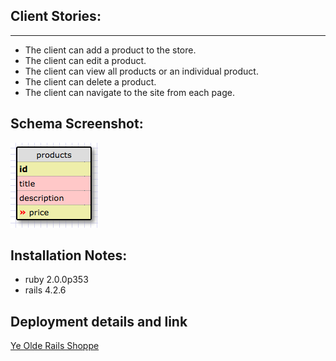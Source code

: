 ## Client Stories:
___
* The client can add a product to the store.
* The client can edit a product.
* The client can view all products or an individual product.
* The client can delete a product.
* The client can navigate to the site from each page.

## Schema Screenshot:

![schema](db/schema1.png)

## Installation Notes:
* ruby 2.0.0p353
* rails 4.2.6

## Deployment details and link
[Ye Olde Rails Shoppe](https://agile-headland-74364.herokuapp.com)

